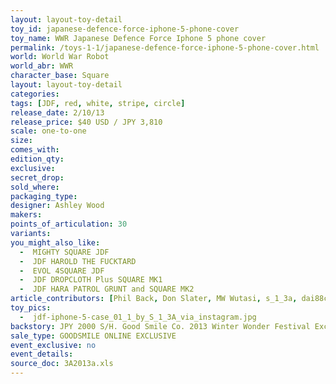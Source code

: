 ```yaml
---
layout: layout-toy-detail 
toy_id: japanese-defence-force-iphone-5-phone-cover
toy_name: WWR Japanese Defence Force Iphone 5 phone cover
permalink: /toys-1-1/japanese-defence-force-iphone-5-phone-cover.html
world: World War Robot
world_abr: WWR
character_base: Square
layout: layout-toy-detail
categories: 
tags: [JDF, red, white, stripe, circle]
release_date: 2/10/13
release_price: $40 USD / JPY 3,810
scale: one-to-one
size: 
comes_with: 
edition_qty: 
exclusive: 
secret_drop: 
sold_where: 
packaging_type: 
designer: Ashley Wood
makers: 
points_of_articulation: 30
variants: 
you_might_also_like: 
  -  MIGHTY SQUARE JDF
  -  JDF HAROLD THE FUCKTARD
  -  EVOL 4SQUARE JDF
  -  JDF DROPCLOTH Plus SQUARE MK1
  -  JDF HARA PATROL GRUNT and SQUARE MK2
article_contributors: [Phil Back, Don Slater, MW Wutasi, s_1_3a, dai88cc]
toy_pics: 
  -  jdf-iphone-5-case_01_1_by_S_1_3A_via_instagram.jpg
backstory: JPY 2000 S/H. Good Smile Co. 2013 Winter Wonder Festival Exclusive
sale_type: GOODSMILE ONLINE EXCLUSIVE
event_exclusive: no
event_details: 
source_doc: 3A2013a.xls
---
```


